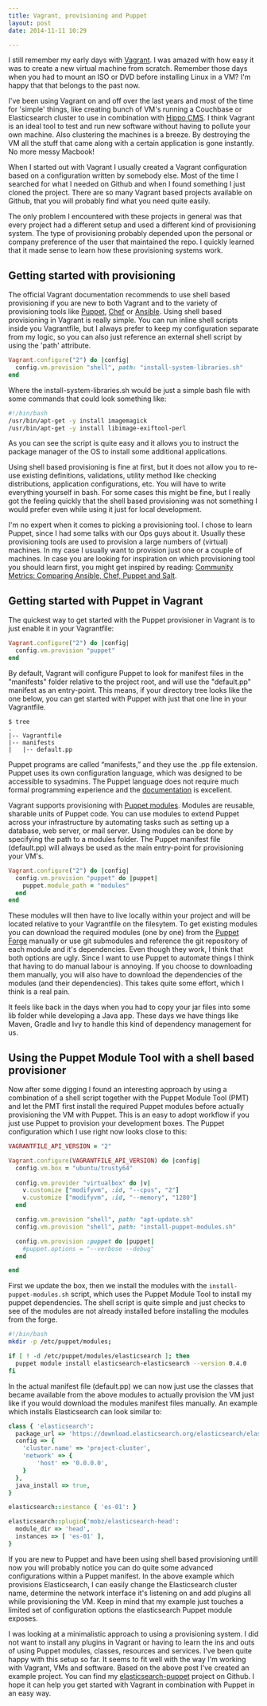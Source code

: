 ```yaml
---
title: Vagrant, provisioning and Puppet
layout: post
date: 2014-11-11 10:29

---
```


I still remember my early days with [Vagrant](vagrantup.com). I was amazed with how easy it was to create a new virtual machine from scratch. Remember those days when you had to mount an ISO or DVD before installing Linux in a VM? I'm happy that that belongs to the past now. 

I've been using Vagrant on and off over the last years and most of the time for 'simple' things, like creating bunch of VM's running a Couchbase or Elasticsearch cluster to use in combination with [Hippo CMS](http://www.onehippo.org). I think Vagrant is an ideal tool to test and run new software without having to pollute your own machine. Also clustering the machines is a breeze. By destroying the VM all the stuff that came along with a certain application is gone instantly. No more messy Macbook!

When I started out with Vagrant I usually created a Vagrant configuration based on a configuration written by somebody else. Most of the time I searched for what I needed on Github and when I found something I just cloned the project. There are so many Vagrant based projects available on Github, that you will probably find what you need quite easily. 

The only problem I encountered with these projects in general was that every project had a different setup and used a different kind of provisioning system. The type of provisioning probably depended upon the personal or company preference of the user that maintained the repo. I quickly learned that it made sense to learn how these provisioning systems work.

## Getting started with provisioning

The official Vagrant documentation recommends to use shell based provisioning if you are new to both Vagrant and to the variety of  provisioning tools like [Puppet](http://puppetlabs.com/), [Chef](https://www.getchef.com/) or [Ansible](http://www.ansible.com/home). Using shell based provisioning in Vagrant is really simple. You can run inline shell scripts inside you Vagrantfile, but I always prefer to keep my configuration separate from my logic, so you can also just reference an external shell script by using the 'path' attribute.

``` ruby
Vagrant.configure("2") do |config|
  config.vm.provision "shell", path: "install-system-libraries.sh"
end
```

Where the install-system-libraries.sh would be just a simple bash file with some commands that could look something like:

``` bash
#!/bin/bash
/usr/bin/apt-get -y install imagemagick
/usr/bin/apt-get -y install libimage-exiftool-perl
```

As you can see the script is quite easy and it allows you to instruct the package manager of the OS to install some additional applications. 

Using shell based provisioning is fine at first, but it does not allow you to re-use existing definitions, validations, utility method like checking distributions, application configurations, etc. You will have to write everything yourself in bash. For some cases this might be fine, but I really got the feeling quickly that the shell based provisioning was not something I would prefer even while using it just for local development.

I'm no expert when it comes to picking a provisioning tool. I chose to learn Puppet, since I had some talks with our Ops guys about it. Usually these provisioning tools are used to provision a large numbers of (virtual) machines. In my case I usually want to provision just one or a couple of machines. In case you are looking for inspiration on which provisioning tool you should learn first, you might get inspired by reading: [Community Metrics: Comparing Ansible, Chef, Puppet and Salt](http://redmonk.com/sogrady/2013/12/06/configuration-management-2013/). 

## Getting started with Puppet in Vagrant

The quickest way to get started with the Puppet provisioner in Vagrant is to just enable it in your Vagrantfile:

``` ruby
Vagrant.configure("2") do |config|
  config.vm.provision "puppet"
end
```

By default, Vagrant will configure Puppet to look for manifest files in the "manifests" folder relative to the project root, and will use the "default.pp" manifest as an entry-point. This means, if your directory tree looks like the one below, you can get started with Puppet with just that one line in your Vagrantfile.

```
$ tree
.
|-- Vagrantfile
|-- manifests
|   |-- default.pp
```

Puppet programs are called “manifests,” and they use the .pp file extension. Puppet uses its own configuration language, which was designed to be accessible to sysadmins. The Puppet language does not require much formal programming experience and the [documentation](https://docs.puppetlabs.com/) is excellent. 

Vagrant supports provisioning with [Puppet modules](https://docs.puppetlabs.com/guides/modules.html). Modules are reusable, sharable units of Puppet code. You can use modules to extend Puppet across your infrastructure by automating tasks such as setting up a database, web server, or mail server. Using modules can be done by specifying the path to a modules folder. The Puppet manifest file (default.pp) will always be used as the main entry-point for provisioning your VM's.

``` ruby
Vagrant.configure("2") do |config|
  config.vm.provision "puppet" do |puppet|
    puppet.module_path = "modules"
  end
end
```

These modules will then have to live locally within your project and will be located relative to your Vagrantfile on the filesytem. To get existing modules you can download the required modules (one by one) from the [Puppet Forge](https://forge.puppetlabs.com/) manually or use git submodules and reference the git repository of each module and it's dependencies. Even though they work, I think that both options are ugly. Since I want to use Puppet to automate things I think that having to do manual labour is annoying. If you choose to downloading them manually, you will also have to download the dependencies of the modules (and their dependencies). This takes quite some effort, which I think is a real pain.

It feels like back in the days when you had to copy your jar files into some lib folder while developing a Java app. These days we have things like Maven, Gradle and Ivy to handle this kind of dependency management for us.

## Using the Puppet Module Tool with a shell based provisioner 

Now after some digging I found an interesting approach by using a combination of a shell script together with the Puppet Module Tool (PMT) and let the PMT first install the required Puppet modules before actually provisioning the VM with Puppet. This is an easy to adopt workflow if you just use Puppet to provision your development boxes. The Puppet configuration which I use right now looks close to this:

``` ruby
VAGRANTFILE_API_VERSION = "2"

Vagrant.configure(VAGRANTFILE_API_VERSION) do |config|
  config.vm.box = "ubuntu/trusty64"
  
  config.vm.provider "virtualbox" do |v|
    v.customize ["modifyvm", :id, "--cpus", "2"]
    v.customize ["modifyvm", :id, "--memory", "1280"]
  end

  config.vm.provision "shell", path: "apt-update.sh"
  config.vm.provision "shell", path: "install-puppet-modules.sh"

  config.vm.provision :puppet do |puppet|
    #puppet.options = "--verbose --debug"
  end

end
```

First we update the box, then we install the modules with the ```install-puppet-modules.sh``` script, which uses the Puppet Module Tool to install my puppet dependencies. The shell script is quite simple and just checks to see of the modules are not already installed before installing the modules from the forge.

``` bash
#!/bin/bash
mkdir -p /etc/puppet/modules;

if [ ! -d /etc/puppet/modules/elasticsearch ]; then
  puppet module install elasticsearch-elasticsearch --version 0.4.0
fi
```

In the actual manifest file (default.pp) we can now just use the classes that became available from the above modules to actually provision the VM just like if you would download the modules manifest files manually. An example which installs Elasticsearch can look similar to:

``` ruby
class { 'elasticsearch':
  package_url => 'https://download.elasticsearch.org/elasticsearch/elasticsearch/elasticsearch-1.3.2.deb',
  config => {
    'cluster.name' => 'project-cluster',
    'network' => {
        'host' => '0.0.0.0',
    }
  },
  java_install => true,
}

elasticsearch::instance { 'es-01': }

elasticsearch::plugin{'mobz/elasticsearch-head':
  module_dir => 'head',
  instances => [ 'es-01' ],
}

```

If you are new to Puppet and have been using shell based provisioning untill now you will probably notice you can do quite some advanced configurations within a Puppet manifest. In the above example which provisions Elasticsearch, I can easily change the Elasticsearch cluster name, determine the network interface it's listening on and add plugins all while provisioning the VM. Keep in mind that my example just touches a limited set of configuration options the elasticsearch Puppet module exposes.  

I was looking at a minimalistic approach to using a provisioning system. I did not want to install any plugins in Vagrant or having to learn the ins and outs of using Puppet modules, classes, resources and services. I've been quite happy with this setup so far. It seems to fit well with the way I'm working with Vagrant, VMs and software. Based on the above post I've created an example project. You can find my [elasticsearch-puppet](https://github.com/jreijn/vagrants/tree/master/elasticsearch-puppet) project on Github. I hope it can help you get started with Vagrant in combination with Puppet in an easy way.